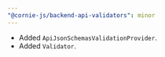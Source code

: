 ```yaml
---
"@cornie-js/backend-api-validators": minor
---
```


- Added `ApiJsonSchemasValidationProvider`.
- Added `Validator`.
